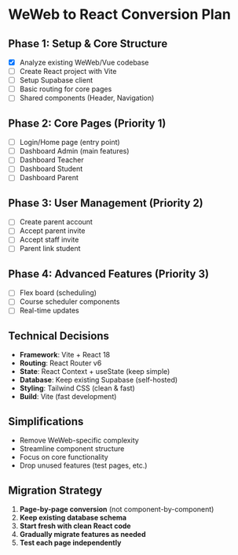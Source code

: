 # WeWeb to React Conversion Plan

## Phase 1: Setup & Core Structure
- [x] Analyze existing WeWeb/Vue codebase
- [ ] Create React project with Vite
- [ ] Setup Supabase client
- [ ] Basic routing for core pages
- [ ] Shared components (Header, Navigation)

## Phase 2: Core Pages (Priority 1)
- [ ] Login/Home page (entry point)
- [ ] Dashboard Admin (main features)
- [ ] Dashboard Teacher 
- [ ] Dashboard Student
- [ ] Dashboard Parent

## Phase 3: User Management (Priority 2) 
- [ ] Create parent account
- [ ] Accept parent invite
- [ ] Accept staff invite
- [ ] Parent link student

## Phase 4: Advanced Features (Priority 3)
- [ ] Flex board (scheduling)
- [ ] Course scheduler components
- [ ] Real-time updates

## Technical Decisions
- **Framework**: Vite + React 18
- **Routing**: React Router v6
- **State**: React Context + useState (keep simple)
- **Database**: Keep existing Supabase (self-hosted)
- **Styling**: Tailwind CSS (clean & fast)
- **Build**: Vite (fast development)

## Simplifications
- Remove WeWeb-specific complexity
- Streamline component structure  
- Focus on core functionality
- Drop unused features (test pages, etc.)

## Migration Strategy
1. **Page-by-page conversion** (not component-by-component)
2. **Keep existing database schema** 
3. **Start fresh with clean React code**
4. **Gradually migrate features as needed**
5. **Test each page independently**

